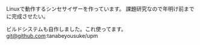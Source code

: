 Linuxで動作するシンセサイザーを作っています。
課題研究なので年明け前までに完成させたい。

ビルドシステムも自作しました。これ使ってます。
git@github.com:tanabeyousuke/upm